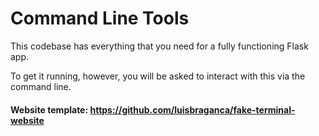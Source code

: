 # Command Line Tools

This codebase has everything that you need for a fully functioning Flask app.

To get it running, however, you will be asked to interact with this via the command line.



#### Website template: https://github.com/luisbraganca/fake-terminal-website